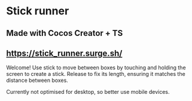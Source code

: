 # Stick runner

## Made with Cocos Creator + TS

## https://stick_runner.surge.sh/

Welcome! Use stick to move between boxes by touching and holding the screen to create a stick. Release to fix its length, ensuring it matches the distance between boxes.

Currently not optimised for desktop, so better use mobile devices.

